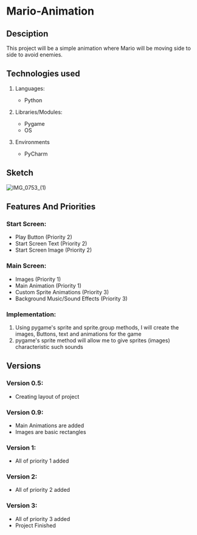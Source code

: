 # Mario-Animation
## Desciption
This project will be a simple animation where Mario will be moving side to side to avoid enemies.

## Technologies used
1. Languages:
    - Python

2. Libraries/Modules:
    - Pygame
    - OS

3. Environments
    - PyCharm

## Sketch
![IMG_0753_(1)](https://user-images.githubusercontent.com/57376726/154565581-9277a926-51a6-46d0-ac33-219b3d8f40b0.jpg)

## Features And Priorities
### Start Screen:
  - Play Button (Priority 2)
  - Start Screen Text (Priority 2)
  - Start Screen Image (Priority 2)
    
### Main Screen:
  - Images (Priority 1)
  - Main Animation (Priority 1)
  - Custom Sprite Animations (Priority 3)
  - Background Music/Sound Effects (Priority 3)
    
### Implementation:
1. Using pygame's sprite and sprite.group methods, I will create the images, Buttons, text and animations for the game
2. pygame's sprite method will allow me to give sprites (images) characteristic such sounds

## Versions
### Version 0.5:
  - Creating layout of project
### Version 0.9:
  - Main Animations are added
  - Images are basic rectangles
### Version 1:
  - All of priority 1 added
### Version 2:
  - All of priority 2 added
### Version 3:
  - All of priority 3 added
  - Project Finished
